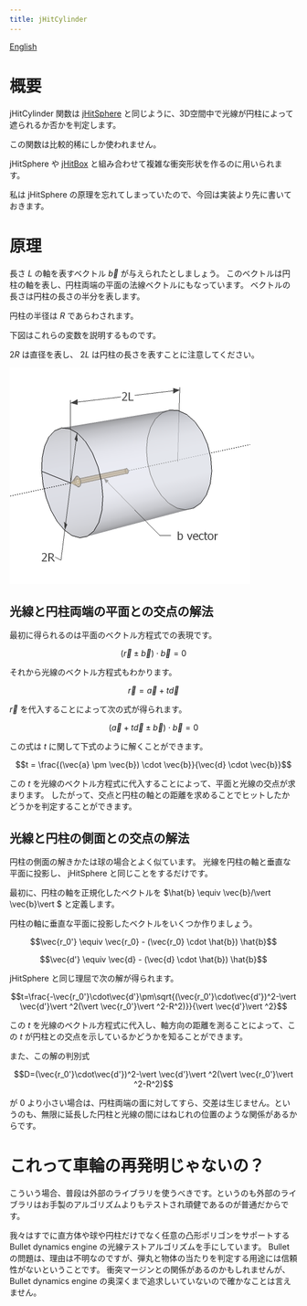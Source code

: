```yaml
---
title: jHitCylinder
---
```


[English](jHitCylinder.html)

# 概要

jHitCylinder 関数は [jHitSphere](jHitSphere-ja.html) と同じように、3D空間中で光線が円柱によって遮られるか否かを判定します。

この関数は比較的稀にしか使われません。

jHitSphere や [jHitBox](jHitBox-ja.html) と組み合わせて複雑な衝突形状を作るのに用いられます。

私は jHitSphere の原理を忘れてしまっていたので、今回は実装より先に書いておきます。

# 原理

長さ $L$ の軸を表すベクトル $\vec{b}$ が与えられたとしましょう。
このベクトルは円柱の軸を表し、円柱両端の平面の法線ベクトルにもなっています。
ベクトルの長さは円柱の長さの半分を表します。

円柱の半径は $R$ であらわされます。

下図はこれらの変数を説明するものです。

$2R$ は直径を表し、 $2L$ は円柱の長さを表すことに注意してください。

![円柱の寸法](Cylinder-dimensions.png)

## 光線と円柱両端の平面との交点の解法

最初に得られるのは平面のベクトル方程式での表現です。

$$
(\vec{r} \pm \vec{b}) \cdot \vec{b} = 0
$$

それから光線のベクトル方程式もわかります。

$$\vec{r}=\vec{a}+t\vec{d}$$

$\vec{r}$ を代入することによって次の式が得られます。

$$(\vec{a} + t\vec{d} \pm \vec{b}) \cdot \vec{b} = 0$$

この式は $t$ に関して下式のように解くことができます。

$$t = \frac{(\vec{a} \pm \vec{b}) \cdot \vec{b}}{\vec{d} \cdot \vec{b}}$$

この $t$ を光線のベクトル方程式に代入することによって、平面と光線の交点が求まります。
したがって、交点と円柱の軸との距離を求めることでヒットしたかどうかを判定することができます。


## 光線と円柱の側面との交点の解法

円柱の側面の解きかたは球の場合とよく似ています。
光線を円柱の軸と垂直な平面に投影し、 jHitSphere と同じことをするだけです。

最初に、円柱の軸を正規化したベクトルを $\hat{b} \equiv \vec{b}/\vert \vec{b}\vert $ と定義します。

円柱の軸に垂直な平面に投影したベクトルをいくつか作りましょう。

$$\vec{r_0'} \equiv \vec{r_0} - (\vec{r_0} \cdot \hat{b}) \hat{b}$$

$$\vec{d'} \equiv \vec{d} - (\vec{d} \cdot \hat{b}) \hat{b}$$

jHitSphere と同じ理屈で次の解が得られます。

$$t=\frac{-\vec{r_0'}\cdot\vec{d'}\pm\sqrt{(\vec{r_0'}\cdot\vec{d'})^2-\vert \vec{d'}\vert ^2(\vert \vec{r_0'}\vert ^2-R^2)}}{\vert \vec{d'}\vert ^2}$$

この $t$ を光線のベクトル方程式に代入し、軸方向の距離を測ることによって、この $t$ が円柱との交点を示しているかどうかを知ることができます。

また、この解の判別式

$$D=(\vec{r_0'}\cdot\vec{d'})^2-\vert \vec{d'}\vert ^2(\vert \vec{r_0'}\vert ^2-R^2)$$

が 0 より小さい場合は、円柱両端の面に対してすら、交差は生じません。というのも、無限に延長した円柱と光線の間にはねじれの位置のような関係があるからです。



# これって車輪の再発明じゃないの？

こういう場合、普段は外部のライブラリを使うべきです。というのも外部のライブラリはお手製のアルゴリズムよりもテストされ頑健であるのが普通だからです。

我々はすでに直方体や球や円柱だけでなく任意の凸形ポリゴンをサポートする Bullet dynamics engine の光線テストアルゴリズムを手にしています。
Bullet の問題は、理由は不明なのですが、弾丸と物体の当たりを判定する用途には信頼性がないということです。
衝突マージンとの関係があるのかもしれませんが、 Bullet dynamics engine の奥深くまで追求しいていないので確かなことは言えません。
